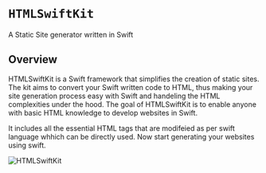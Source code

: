 # ``HTMLSwiftKit``

A Static Site generator written in Swift

## Overview

HTMLSwiftKit is a Swift framework that simplifies the creation of static sites. The kit aims to convert your Swift written code to HTML, thus making your site generation process easy with Swift and handeling the HTML complexities under the hood. The goal of HTMLSwiftKit is to enable anyone with basic HTML knowledge to develop websites in Swift.

It includes all the essential HTML tags that are modifeied as per swift language whhich can be directly used. Now start generating your websites using swift.

![HTMLSwiftKit](HSKBanner.png)

